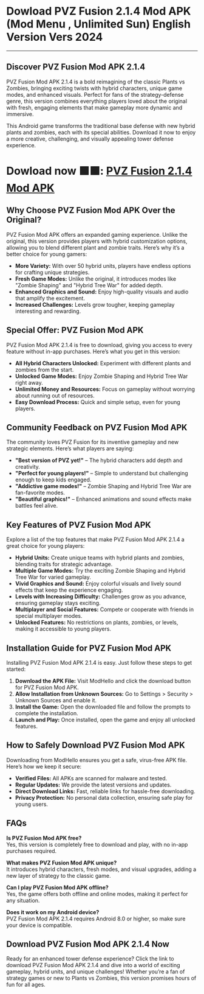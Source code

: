 # Dowload PVZ Fusion 2.1.4 Mod APK  (Mod Menu , Unlimited Sun) English Version Vers 2024

---

## Discover PVZ Fusion Mod APK 2.1.4

PVZ Fusion Mod APK 2.1.4 is a bold reimagining of the classic Plants vs Zombies, bringing exciting twists with hybrid characters, unique game modes, and enhanced visuals. Perfect for fans of the strategy-defense genre, this version combines everything players loved about the original with fresh, engaging elements that make gameplay more dynamic and immersive.

This Android game transforms the traditional base defense with new hybrid plants and zombies, each with its special abilities. Download it now to enjoy a more creative, challenging, and visually appealing tower defense experience.


# Dowload now 🟩🟩: [PVZ Fusion 2.1.4 Mod APK](https://modhello.com/pvz-fusion/)

## Why Choose PVZ Fusion Mod APK Over the Original?

PVZ Fusion Mod APK offers an expanded gaming experience. Unlike the original, this version provides players with hybrid customization options, allowing you to blend different plant and zombie traits. Here’s why it’s a better choice for young gamers:

- **More Variety:** With over 50 hybrid units, players have endless options for crafting unique strategies.
- **Fresh Game Modes:** Unlike the original, it introduces modes like "Zombie Shaping" and "Hybrid Tree War" for added depth.
- **Enhanced Graphics and Sound:** Enjoy high-quality visuals and audio that amplify the excitement.
- **Increased Challenges:** Levels grow tougher, keeping gameplay interesting and rewarding.

## Special Offer: PVZ Fusion Mod APK

PVZ Fusion Mod APK 2.1.4 is free to download, giving you access to every feature without in-app purchases. Here’s what you get in this version:

- **All Hybrid Characters Unlocked:** Experiment with different plants and zombies from the start.
- **Unlocked Game Modes:** Enjoy Zombie Shaping and Hybrid Tree War right away.
- **Unlimited Money and Resources:** Focus on gameplay without worrying about running out of resources.
- **Easy Download Process:** Quick and simple setup, even for young players.

## Community Feedback on PVZ Fusion Mod APK

The community loves PVZ Fusion for its inventive gameplay and new strategic elements. Here’s what players are saying:

- **"Best version of PVZ yet!"** – The hybrid characters add depth and creativity.
- **"Perfect for young players!"** – Simple to understand but challenging enough to keep kids engaged.
- **"Addictive game modes!"** – Zombie Shaping and Hybrid Tree War are fan-favorite modes.
- **"Beautiful graphics!"** – Enhanced animations and sound effects make battles feel alive.

## Key Features of PVZ Fusion Mod APK

Explore a list of the top features that make PVZ Fusion Mod APK 2.1.4 a great choice for young players:

- **Hybrid Units:** Create unique teams with hybrid plants and zombies, blending traits for strategic advantage.
- **Multiple Game Modes:** Try the exciting Zombie Shaping and Hybrid Tree War for varied gameplay.
- **Vivid Graphics and Sound:** Enjoy colorful visuals and lively sound effects that keep the experience engaging.
- **Levels with Increasing Difficulty:** Challenges grow as you advance, ensuring gameplay stays exciting.
- **Multiplayer and Social Features:** Compete or cooperate with friends in special multiplayer modes.
- **Unlocked Features:** No restrictions on plants, zombies, or levels, making it accessible to young players.

## Installation Guide for PVZ Fusion Mod APK

Installing PVZ Fusion Mod APK 2.1.4 is easy. Just follow these steps to get started:

1. **Download the APK File:** Visit ModHello and click the download button for PVZ Fusion Mod APK.
2. **Allow Installation from Unknown Sources:** Go to Settings > Security > Unknown Sources and enable it.
3. **Install the Game:** Open the downloaded file and follow the prompts to complete the installation.
4. **Launch and Play:** Once installed, open the game and enjoy all unlocked features.

## How to Safely Download PVZ Fusion Mod APK

Downloading from ModHello ensures you get a safe, virus-free APK file. Here’s how we keep it secure:

- **Verified Files:** All APKs are scanned for malware and tested.
- **Regular Updates:** We provide the latest versions and updates.
- **Direct Download Links:** Fast, reliable links for hassle-free downloading.
- **Privacy Protection:** No personal data collection, ensuring safe play for young users.

## FAQs

**Is PVZ Fusion Mod APK free?**  
Yes, this version is completely free to download and play, with no in-app purchases required.

**What makes PVZ Fusion Mod APK unique?**  
It introduces hybrid characters, fresh modes, and visual upgrades, adding a new layer of strategy to the classic game.

**Can I play PVZ Fusion Mod APK offline?**  
Yes, the game offers both offline and online modes, making it perfect for any situation.

**Does it work on my Android device?**  
PVZ Fusion Mod APK 2.1.4 requires Android 8.0 or higher, so make sure your device is compatible.

## Download PVZ Fusion Mod APK 2.1.4 Now

Ready for an enhanced tower defense experience? Click the link to download PVZ Fusion Mod APK 2.1.4 and dive into a world of exciting gameplay, hybrid units, and unique challenges! Whether you’re a fan of strategy games or new to Plants vs Zombies, this version promises hours of fun for all ages.
